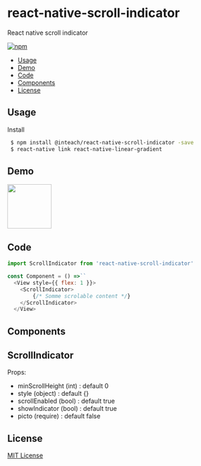 # react-native-scroll-indicator
React native scroll indicator

[![npm](https://img.shields.io/npm/v/react-native-scroll-indicator.svg?style=flat-square)](https://www.npmjs.com/package/react-native-scroll-indicator)

 - [Usage](#usage)
 - [Demo](#demo)
 - [Code](#code)
 - [Components](#components)
 - [License](#License)

## Usage

Install

```bash
 $ npm install @inteach/react-native-scroll-indicator -save
 $ react-native link react-native-linear-gradient
```

## Demo

<img src="https://raw.githubusercontent.com/InTeach/react-native-scroll-indicator/master/assets/exemple.gif" height="100">

## Code

```javascript
import ScrollIndicator from 'react-native-scroll-indicator'

const Component = () =>``
  <View style={{ flex: 1 }}>
    <ScrollIndicator>
        {/* Somme scrolable content */}
    </ScrollIndicator>
  </View>
```

## Components

ScrollIndicator
---
Props:

 - minScrollHeight (int) : default 0
 - style (object) : default {}
 - scrollEnabled (bool) : default true
 - showIndicator (bool) : default true
 - picto (require) : default false


## License

[MIT License](https://opensource.org/licenses/MIT)
